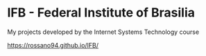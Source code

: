 # IFB - Federal Institute of Brasilia
My projects developed by the Internet Systems Technology course

 https://rossano94.github.io/IFB/
